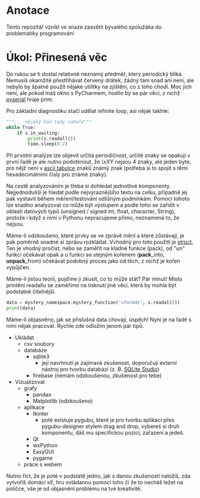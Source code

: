 # Anotace
Tento repozitář vznikl ve snaze zasvětit bývalého spolužáka do problematiky programování
# **Úkol: Přinesená věc**

Do rukou se ti dostal relativně neznámý předmět, který periodický bliká. Nemusíš okamžitě přestřihávat červený drátek, žádný tam snad ani není, ale nebylo by špatné použít nějaké utilitky na zjištění, co z toho chodí.
Moc jich není, ale pokud máš okno s PyCharmem, hodilo by se pár věcí, z nichž [pyserial](https://pypi.org/project/pyserial/) hraje prim.

Pro základní diagnostiku stačí udělat infinite loop, asi nějak takhle:

```python
"""... nějaký kód tady nahoře"""
while True:
    if s.in_waiting:
	    print(s.readall())
        time.sleep(0.2)
```

Při prvotní analýze lze objevit určitá periodičnost, určité znaky se opakují v první řadě je ale nutno podotknout, že *\xXY*  nejsou 4 znaky, ale jeden byte, pro nějž není v [ascii tabulce](https://i.pinimg.com/originals/75/28/b1/7528b199208cc9078adfa6830be7f072.jpg) znaků známý znak (potřeba si to spojit s těmi hexadecimálními čísly pro známé znaky).

Na cestě analyzováním je třeba si dohledat jednotlivé komponenty. Nejjednodušší je hledat podle nejvýraznějšího textu na celku, případně jej pak vystavit během měření/testování odlišným podmínkám. Pomocí tohoto lze snadno analyzovat co může být výstupem a podle toho se zařídit v oblasti datových typů (unsigned / signed int, float, character, String), protože i když s nimi v Pythonu nepracujeme přímo, neznamená to, že nejsou.

Máme-li odzkoušeno, které prvky se ve zprávě mění a které zůstávají, je pak poměrně snadné si zprávu rozkládat.
Vvhodný pro toto použití je [struct](https://docs.python.org/3.8/library/struct.html), Ten je vhodný pročíst, nebo se zaměřit na kladné funkce (pack), od "un" funkcí očekávat opak a u funkcí se stejným kořenem (**pack**\_into, **unpack**\_from) očekávat podobný proces jako od těch, z nichž je kořen vypůjčen.

Máme-li jistou teorii, pojďme ji zkusit, co to může stát? Pár minut! Místo printění readallu se zaměříme na tisknutí jiné věci, která by mohla být podstatně čitelnější.

``````python
data = mystery_namespace.mystery_function('=formát', s.readall())
print(data)
``````

Máme-li objasněno, jak se příslušná data chovají, úspěch! Nyní je na řadě s nimi nějak pracovat. 
Rychle zde odložím jenom pár tipů.

- Ukládat
  - csv soubory
  - databáze
    - sqlite3
      - její navrhnutí je zajímavá zkušenost, 
        doporučuji externí nástroj pro tvorbu databází (z. B. [SQLite Studio](https://sqlitestudio.pl/))
    - firebase (nemám odzkoušenou, zkušenost pro tebe)
- Vizualizovat
  - grafy
    - pandas
    - Matplotlib (odzkoušeno)
  - aplikace
    - tkinter
      - poté existuje pygubu, které je pro tvorbu aplikací přes pygubu-designer stylem drag and drop, vybereš si druh komponentu, dáš mu specifickou pozici, zařazení a jedeš.
    - Qt
    - wxPython
    - EasyGUI
    - pygame
  - práce s webem

Nutno říct, že je poté v podstatě jedno, jak s danou zkušeností naložíš, zda vytvoříš domácí síť, hru ovládanou pomocí toho či že to necháš ležet na poličce, vše je od objasnění problému na tvé kreativitě.
